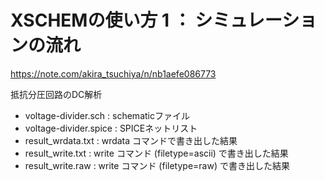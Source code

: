 # XSCHEMの使い方 1 ： シミュレーションの流れ
https://note.com/akira_tsuchiya/n/nb1aefe086773

抵抗分圧回路のDC解析
- voltage-divider.sch : schematicファイル
- voltage-divider.spice : SPICEネットリスト
- result_wrdata.txt : wrdata コマンドで書き出した結果
- result_write.txt : write コマンド (filetype=ascii) で書き出した結果
- result_write.raw : write コマンド (filetype=raw) で書き出した結果
